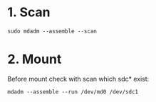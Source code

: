 # 1. Scan
```shell
sudo mdadm --assemble --scan
```

# 2. Mount
Before mount check with scan which sdc* exist:

```shell
mdadm --assemble --run /dev/md0 /dev/sdc1
```
